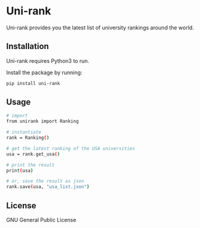 # Uni-rank

Uni-rank provides you the latest list of university rankings around the world.

Installation
----

Uni-rank requires Python3 to run. 

Install the package by running:
```sh
pip install uni-rank
```

Usage
----
```sh
# import
from unirank import Ranking

# instantiate
rank = Ranking()

# get the latest ranking of the USA universities
usa = rank.get_usa()

# print the result
print(usa)

# or, save the result as json
rank.save(usa, "usa_list.json")
```


License
----

GNU General Public License
